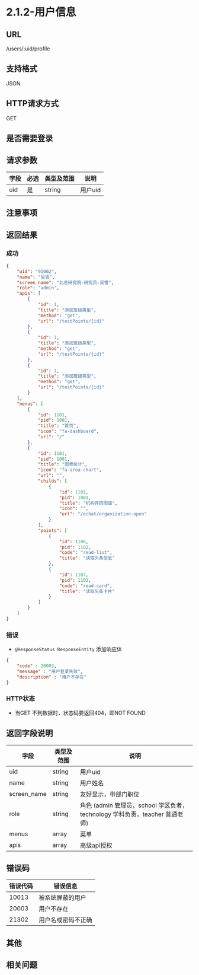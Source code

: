 # 2.1.2-用户信息

## URL

/users/:uid/profile

## 支持格式

JSON

## HTTP请求方式

GET

## 是否需要登录

## 请求参数

字段 | 必选 | 类型及范围 | 说明
----|------|----------|-------------
uid | 是   | string  | 用户uid

## 注意事项

## 返回结果

### 成功

```json
{
    "uid": "91002",
    "name": "吴雪",
    "screen_name": "北总研究院-研究员-吴雪",
    "role": "admin",
    "apis": [
        {
            "id": 1,
            "title": "添加班级类型",
            "method": "get",
            "url": "/testPoints/{id}"
        },
        {
            "id": 1,
            "title": "添加班级类型",
            "method": "get",
            "url": "/testPoints/{id}"
        },
        {
            "id": 1,
            "title": "添加班级类型",
            "method": "get",
            "url": "/testPoints/{id}"
        }
    ],
    "menus": [
        {
            "id": 1101,
            "pid": 1001,
            "title": "首页",
            "icon": "fa-dashboard",
            "url": "/"
        },
        {
            "id": 1101,
            "pid": 1001,
            "title": "图表统计",
            "icon": "fa-area-chart",
            "url": "",
            "childs": [
                {
                    "id": 1101,
                    "pid": 1001,
                    "title": "机构开班图谱",
                    "icon": "",
                    "url": "/echat/organization-open"
                }
            ],
            "points": [
                {
                    "id": 1106,
                    "pid": 1102,
                    "code": "read-list",
                    "title": "读取头条信息"
                },
                {
                    "id": 1107,
                    "pid": 1102,
                    "code": "read-card",
                    "title": "读取头条卡片"
                }
            ]
        }
    ]
}
```

### 错误

- `@ResponseStatus ResponseEntity` 添加响应体

```json
{
    "code" : 20003,
    "message" : "用户登录失败",
    "description" : "用户不存在"
}
```

### HTTP状态

- 当GET 不到数据时，状态码要返回404，即NOT FOUND

## 返回字段说明

字段 | 类型及范围 | 说明
----|----------|-------------
uid             | string  | 用户uid
name            | string  | 用户姓名
screen_name     | string  | 友好显示，带部门职位
role            | string  | 角色 (admin 管理员，school 学区负者，technology 学科负责，teacher 普通老师)
menus           | array   | 菜单
apis            | array   | 高级api授权

## 错误码

错误代码 | 错误信息
--------|---------
10013   | 被系统屏蔽的用户
20003   | 用户不存在
21302   | 用户名或密码不正确

## 其他

## 相关问题
